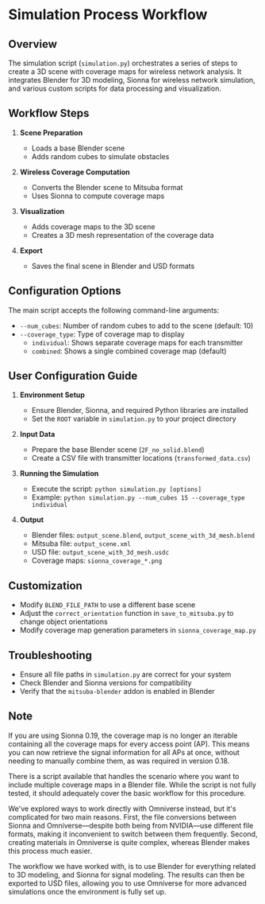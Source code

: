 # Simulation Process Workflow
## Overview

The simulation script (`simulation.py`) orchestrates a series of steps to create a 3D scene with coverage maps for wireless network analysis. It integrates Blender for 3D modeling, Sionna for wireless network simulation, and various custom scripts for data processing and visualization.

## Workflow Steps

1. **Scene Preparation**
   - Loads a base Blender scene
   - Adds random cubes to simulate obstacles

2. **Wireless Coverage Computation**
   - Converts the Blender scene to Mitsuba format
   - Uses Sionna to compute coverage maps

3. **Visualization**
   - Adds coverage maps to the 3D scene
   - Creates a 3D mesh representation of the coverage data

4. **Export**
   - Saves the final scene in Blender and USD formats

## Configuration Options

The main script accepts the following command-line arguments:

- `--num_cubes`: Number of random cubes to add to the scene (default: 10)
- `--coverage_type`: Type of coverage map to display
  - `individual`: Shows separate coverage maps for each transmitter
  - `combined`: Shows a single combined coverage map (default)

## User Configuration Guide

1. **Environment Setup**
   - Ensure Blender, Sionna, and required Python libraries are installed
   - Set the `ROOT` variable in `simulation.py` to your project directory

2. **Input Data**
   - Prepare the base Blender scene (`2F_no_solid.blend`)
   - Create a CSV file with transmitter locations (`transformed_data.csv`)

3. **Running the Simulation**
   - Execute the script: `python simulation.py [options]`
   - Example: `python simulation.py --num_cubes 15 --coverage_type individual`

4. **Output**
   - Blender files: `output_scene.blend`, `output_scene_with_3d_mesh.blend`
   - Mitsuba file: `output_scene.xml`
   - USD file: `output_scene_with_3d_mesh.usdc`
   - Coverage maps: `sionna_coverage_*.png`

## Customization

- Modify `BLEND_FILE_PATH` to use a different base scene
- Adjust the `correct_orientation` function in `save_to_mitsuba.py` to change object orientations
- Modify coverage map generation parameters in `sionna_coverage_map.py`

## Troubleshooting

- Ensure all file paths in `simulation.py` are correct for your system
- Check Blender and Sionna versions for compatibility
- Verify that the `mitsuba-blender` addon is enabled in Blender


## Note
If you are using Sionna 0.19, the coverage map is no longer an iterable containing all the coverage maps for every access point (AP). This means you can now retrieve the signal information for all APs at once, without needing to manually combine them, as was required in version 0.18.

There is a script available that handles the scenario where you want to include multiple coverage maps in a Blender file. While the script is not fully tested, it should adequately cover the basic workflow for this procedure.

We've explored ways to work directly with Omniverse instead, but it's complicated for two main reasons. First, the file conversions between Sionna and Omniverse—despite both being from NVIDIA—use different file formats, making it inconvenient to switch between them frequently. Second, creating materials in Omniverse is quite complex, whereas Blender makes this process much easier.

The workflow we have worked with, is to use Blender for everything related to 3D modeling, and Sionna for signal modeling. The results can then be exported to USD files, allowing you to use Omniverse for more advanced simulations once the environment is fully set up.